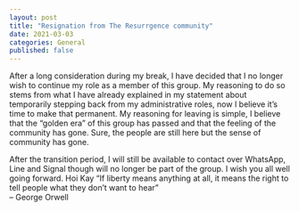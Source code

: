 ```yaml
---
layout: post
title: "Resignation from The Resurrgence community"
date: 2021-03-03
categories: General
published: false
---
```

After a long consideration during my break, I have decided that I no longer wish to continue my role as a member of this group. My reasoning to do so stems from what I have already explained in my statement about temporarily stepping back from my administrative roles, now I believe it’s time to make that permanent. 
My reasoning for leaving is simple, I believe that the “golden era” of this group has passed and that the feeling of the community has gone. Sure, the people are still here but the sense of community has gone.

After the transition period, I will still be available to contact over WhatsApp, Line and Signal though will no longer be part of the group.
I wish you all well going forward.
Hoi Kay
“If liberty means anything at all, it means the right to tell people what they don’t want to hear”  	
 – George Orwell
